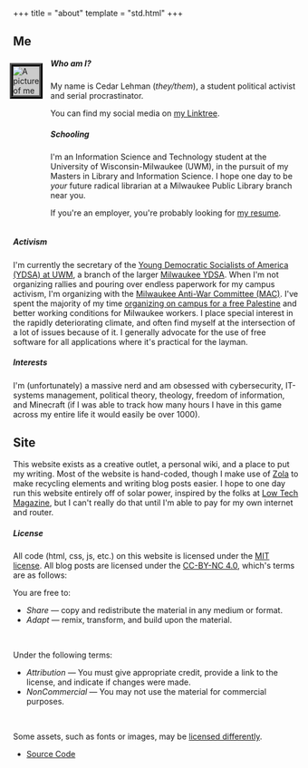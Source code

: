 +++
title = "about"
template = "std.html"
+++

<style>
    .weird-about-formatting {
        display: flex;
        margin-bottom: 20px;
    }

    img {
        margin-right: 20px;
        max-width: 225px;
        outline: 6px ridge black;
        background-color: rgba(0, 0, 0, 0.2)
    }

    @media screen and (max-width: 550px){
        .weird-about-formatting {
            flex-direction: column;
        }
        
        .weird-about-formatting div {
            width: 100%;
        }

        img {
            display: block;
            margin: 0 auto 20px;
        }
    }
</style>

## Me

<div class="weird-about-formatting">

<div>

![A picture of me](/img/me.png)

</div>

<div>

<h5 style="margin-top: 0;">Who am I?</h5>

My name is Cedar Lehman (*they/them*), a student political activist and serial procrastinator.

You can find my social media on [my Linktree](https://linktr.ee/nfisherman).

##### Schooling

I'm an Information Science and Technology student at the University of Wisconsin-Milwaukee (UWM), in the pursuit of my Masters in Library and Information Science. I hope one day to be *your* future radical librarian at a Milwaukee Public Library branch near you. 

If you're an employer, you're probably looking for [my resume](https://docs.google.com/document/d/1SKiEOYEqm010VA3BUhUI_E7HRYK5pvSp7Je_dPUpIsk/edit?usp=sharing).

</div>

</div>

##### Activism

I'm currently the secretary of the [Young Democratic Socialists of America (YDSA) at UWM](https://uwm.mkeydsa.org), a branch of the larger [Milwaukee YDSA](https://mkeydsa.org). When I'm not organizing rallies and pouring over endless paperwork for my campus activism, I'm organizing with the [Milwaukee Anti-War Committee (MAC)](https://www.instagram.com/mkeantiwarcommittee/). I've spent the majority of my time [organizing on campus for a free Palestine](https://www.jsonline.com/story/news/education/2024/05/12/uw-milwaukee-strikes-deal-with-protesters-to-taken-down-encampment/73666887007/) and better working conditions for Milwaukee workers. I place special interest in the rapidly deteriorating climate, and often find myself at the intersection of a lot of issues because of it. I generally advocate for the use of free software for all applications where it's practical for the layman.

##### Interests

I'm (unfortunately) a massive nerd and am obsessed with cybersecurity, IT-systems management, political theory, theology, freedom of information, and Minecraft (if I was able to track how many hours I have in this game across my entire life it would easily be over 1000).

## Site

This website exists as a creative outlet, a personal wiki, and a place to put my writing. Most of the website is hand-coded, though I make use of [Zola](https://www.getzola.org/) to make recycling elements and writing blog posts easier. I hope to one day run this website entirely off of solar power, inspired by the folks at [Low Tech Magazine](https://solar.lowtechmagazine.com/), but I can't really do that until I'm able to pay for my own internet and router.

##### License

All code (html, css, js, etc.) on this website is licensed under the [MIT license](https://github.com/nfisherman/nfisherman.com/blob/main/LICENSE). All blog posts are licensed under the [CC-BY-NC 4.0](https://creativecommons.org/licenses/by-nc/4.0/deed.en), which's terms are as follows:

You are free to:

 - *Share* — copy and redistribute the material in any medium or format.
 - *Adapt* — remix, transform, and build upon the material.

<br>

Under the following terms:

 - *Attribution* — You must give appropriate credit, provide a link to the license, and indicate if changes were made.
 - *NonCommercial* — You may not use the material for commercial purposes.

<br>

Some assets, such as fonts or images, may be [licensed differently](https://github.com/nfisherman/nfisherman.com/blob/main/copyright).

 - [Source Code](https://github.com/nfisherman/nfisherman.com)

